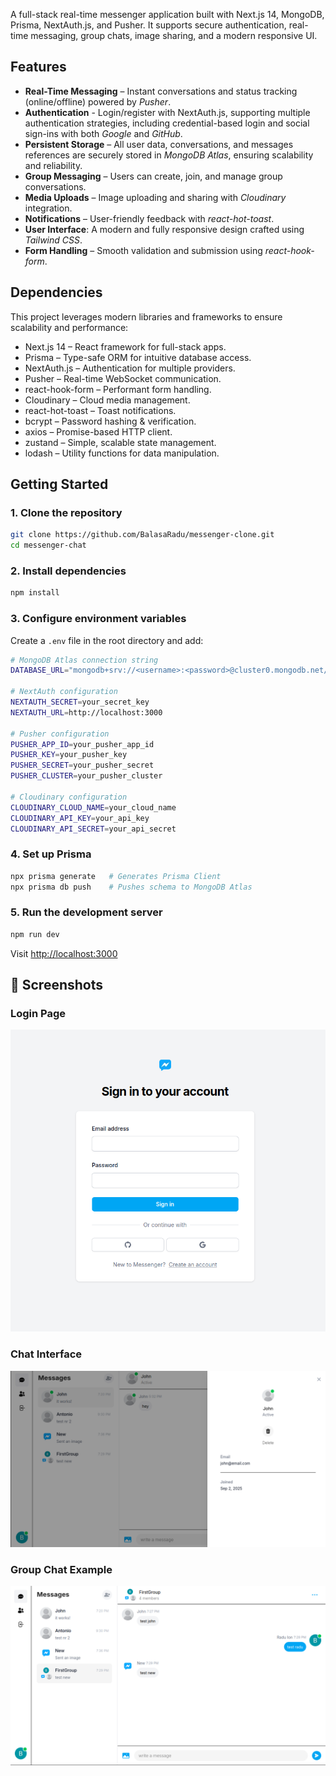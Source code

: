 A full-stack real-time messenger application built with Next.js 14, MongoDB, Prisma, NextAuth.js, and Pusher. It supports secure authentication, real-time messaging, group chats, image sharing, and a modern responsive UI.

## Features
 - **Real-Time Messaging** – Instant conversations and status tracking (online/offline) powered by _Pusher_.
 - **Authentication** - Login/register with NextAuth.js, supporting multiple authentication strategies, including credential-based login and social sign-ins with both _Google_ and _GitHub_.
 - **Persistent Storage** – All user data, conversations, and messages references are securely stored in _MongoDB Atlas_, ensuring scalability and reliability.
 - **Group Messaging** – Users can create, join, and manage group conversations.
 - **Media Uploads** – Image uploading and sharing with _Cloudinary_ integration.
 - **Notifications** – User-friendly feedback with _react-hot-toast_.
 - **User Interface**: A modern and fully responsive design crafted using _Tailwind CSS_.
- **Form Handling** – Smooth validation and submission using _react-hook-form_.

## Dependencies
This project leverages modern libraries and frameworks to ensure scalability and performance:

 - Next.js 14 – React framework for full-stack apps.
 - Prisma – Type-safe ORM for intuitive database access.
 - NextAuth.js – Authentication for multiple providers.
 - Pusher – Real-time WebSocket communication.
 - react-hook-form – Performant form handling.
 - Cloudinary – Cloud media management.
 - react-hot-toast – Toast notifications.
 - bcrypt – Password hashing & verification.
 - axios – Promise-based HTTP client.
 - zustand – Simple, scalable state management.
 - lodash – Utility functions for data manipulation.

## Getting Started  

### 1. Clone the repository  
```bash
git clone https://github.com/BalasaRadu/messenger-clone.git
cd messenger-chat
```

### 2. Install dependencies
```bash
npm install
```

### 3. Configure environment variables
Create a ``.env`` file in the root directory and add:
```bash
# MongoDB Atlas connection string
DATABASE_URL="mongodb+srv://<username>:<password>@cluster0.mongodb.net/<database_name>?retryWrites=true&w=majority"

# NextAuth configuration
NEXTAUTH_SECRET=your_secret_key
NEXTAUTH_URL=http://localhost:3000

# Pusher configuration
PUSHER_APP_ID=your_pusher_app_id
PUSHER_KEY=your_pusher_key
PUSHER_SECRET=your_pusher_secret
PUSHER_CLUSTER=your_pusher_cluster

# Cloudinary configuration
CLOUDINARY_CLOUD_NAME=your_cloud_name
CLOUDINARY_API_KEY=your_api_key
CLOUDINARY_API_SECRET=your_api_secret
```

### 4. Set up Prisma
```bash
npx prisma generate   # Generates Prisma Client
npx prisma db push    # Pushes schema to MongoDB Atlas
```

### 5. Run the development server
```bash
npm run dev
```

Visit [http://localhost:3000](http://localhost:3000)

## 📸 Screenshots  

### Login Page  
![Login Page](./public/readme/login.png)  

### Chat Interface  
![Chat Interface](./public/readme/chat.png)  

### Group Chat Example
![Group Chat](./public/readme/group-chat.png)  
